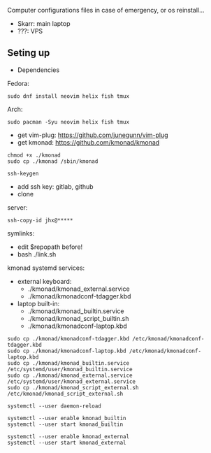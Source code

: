 Computer configurations files in case of emergency, or os reinstall...

* Skarr: main laptop
* ???: VPS

## Seting up

* Dependencies

Fedora:
```
sudo dnf install neovim helix fish tmux
```

Arch:
```
sudo pacman -Syu neovim helix fish tmux
```

* get vim-plug: https://github.com/junegunn/vim-plug
* get kmonad: https://github.com/kmonad/kmonad

```
chmod +x ./kmonad
sudo cp ./kmonad /sbin/kmonad
```

```
ssh-keygen
```

* add ssh key: gitlab, github
* clone

server:
```
ssh-copy-id jhx@*****
```

symlinks:

* edit $repopath before!
* bash ./link.sh

kmonad systemd services:

* external keyboard:
    * ./kmonad/kmonad_external.service
    * ./kmonad/kmonadconf-tdagger.kbd
* laptop built-in:
    * ./kmonad/kmonad_builtin.service
    * ./kmonad/kmonad_script_builtin.sh
    * ./kmonad/kmonadconf-laptop.kbd

```
sudo cp ./kmonad/kmonadconf-tdagger.kbd /etc/kmonad/kmonadconf-tdagger.kbd
sudo cp ./kmonad/kmonadconf-laptop.kbd /etc/kmonad/kmonadconf-laptop.kbd
sudo cp ./kmonad/kmonad_builtin.service /etc/systemd/user/kmonad_builtin.service
sudo cp ./kmonad/kmonad_external.service /etc/systemd/user/kmonad_external.service
sudo cp ./kmonad/kmonad_script_external.sh /etc/kmonad/kmonad_script_external.sh
```

```
systemctl --user daemon-reload

systemctl --user enable kmonad_builtin
systemctl --user start kmonad_builtin

systemctl --user enable kmonad_external
systemctl --user start kmonad_external
```
